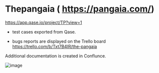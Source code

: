 # Thepangaia ( https://pangaia.com/)

https://app.qase.io/project/TP?view=1

- test cases exported from Qase.

- bugs reports are displayed on the Trello board
https://trello.com/b/Txt7B4IR/the-pangaia

Additional documentation is created in Conflunce.

![image](https://user-images.githubusercontent.com/57194191/171737133-22e64f29-4685-4151-82e4-ffef32953655.png)
